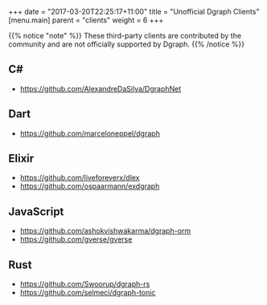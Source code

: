 +++
date = "2017-03-20T22:25:17+11:00"
title = "Unofficial Dgraph Clients"
[menu.main]
    parent = "clients"
    weight = 6
+++

{{% notice "note" %}}
These third-party clients are contributed by the community and are not officially supported by Dgraph.
{{% /notice %}}

## C\#

- https://github.com/AlexandreDaSilva/DgraphNet

## Dart

- https://github.com/marceloneppel/dgraph

## Elixir

- https://github.com/liveforeverx/dlex
- https://github.com/ospaarmann/exdgraph

## JavaScript

- https://github.com/ashokvishwakarma/dgraph-orm
- https://github.com/gverse/gverse

## Rust

- https://github.com/Swoorup/dgraph-rs
- https://github.com/selmeci/dgraph-tonic
